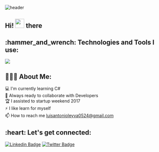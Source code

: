 ![header](https://user-images.githubusercontent.com/105246151/208466098-389c5554-36b0-4e3e-b5b4-ed6311198973.png)
<h2 align="left">
Hi! <img src="https://user-images.githubusercontent.com/42378118/110234147-e3259600-7f4e-11eb-95be-0c4047144dea.gif" width="30"> there  
</h2> 
<h2 align="left">:hammer_and_wrench: Technologies and Tools I use:</h2>
<p align="left">
    <a href="https://skillicons.dev">
    <img src="https://skillicons.dev/icons?i=html,css,javascript,nodejs,reactjs,express,git,linux&theme=light" />
  </a>
</p>

<h2 align="left">👨🏻‍💻 About Me:</h2>

:computer: I'm currently learning C#</br>
:rocket: Always ready to collaborate with Developers</br>
:trophy: I assisted to startup weekend 2017</br>
:zap: I like learn for myself</br>
📫 How to reach me luisantonioleyva0524@gmail.com<br>

<h2 align="left">:heart: Let's get connected:</h2>

[![Linkedin Badge](https://img.shields.io/badge/-luisantonioleyva-blue?style=flat-square&logo=Linkedin&logoColor=white&link=https://www.linkedin.com/in/luisantonioleyvaverdeja)](https://www.linkedin.com/in/luisantonioleyvaverdeja) [![Twitter Badge](https://img.shields.io/badge/-@Antonio95085216-1ca0f1?style=flat-square&labelColor=1ca0f1&logo=twitter&logoColor=white&link=https://twitter.com/Antoniolvdev)](https://twitter.com/Antoniolvdev)

